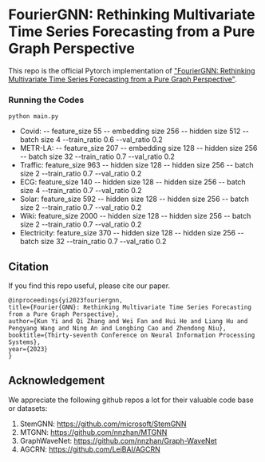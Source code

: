 # FourierGNN: Rethinking Multivariate Time Series Forecasting from a Pure Graph Perspective

This repo is the official Pytorch implementation of ["FourierGNN: Rethinking Multivariate Time Series Forecasting from a Pure Graph Perspective"](https://arxiv.org/pdf/2311.06190.pdf).

### Running the Codes
`python main.py`

- Covid: -- feature_size 55 -- embedding size 256 -- hidden size 512 -- batch size 4 --train_ratio 0.6 --val_ratio 0.2
- METR-LA: -- feature_size 207 -- embedding size 128 -- hidden size 256 -- batch size 32 --train_ratio 0.7 --val_ratio 0.2
- Traffic: feature_size 963 -- hidden size 128 -- hidden size 256 -- batch size 2 --train_ratio 0.7 --val_ratio 0.2
- ECG: feature_size 140  -- hidden size 128 -- hidden size 256 -- batch size  4 --train_ratio 0.7 --val_ratio 0.2
- Solar: feature_size 592 -- hidden size 128 -- hidden size 256 -- batch size 2 --train_ratio 0.7 --val_ratio 0.2
- Wiki: feature_size 2000 -- hidden size 128 -- hidden size 256 -- batch size 2 --train_ratio 0.7 --val_ratio 0.2
- Electricity: feature_size 370 -- hidden size 128 -- hidden size 256 -- batch size 32 --train_ratio 0.7 --val_ratio 0.2

## Citation

If you find this repo useful, please cite our paper. 

```
@inproceedings{yi2023fouriergnn,
title={Fourier{GNN}: Rethinking Multivariate Time Series Forecasting from a Pure Graph Perspective},
author={Kun Yi and Qi Zhang and Wei Fan and Hui He and Liang Hu and Pengyang Wang and Ning An and Longbing Cao and Zhendong Niu},
booktitle={Thirty-seventh Conference on Neural Information Processing Systems},
year={2023}
}
```

## Acknowledgement

We appreciate the following github repos a lot for their valuable code base or datasets:

1. StemGNN: https://github.com/microsoft/StemGNN
2. MTGNN: https://github.com/nnzhan/MTGNN
3. GraphWaveNet: https://github.com/nnzhan/Graph-WaveNet
4. AGCRN: https://github.com/LeiBAI/AGCRN
